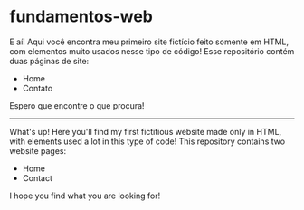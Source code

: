 # fundamentos-web

E aí!
Aqui você encontra meu primeiro site fictício feito somente em HTML, com elementos muito usados nesse tipo de código!
Esse repositório contém duas páginas de site:
- Home
- Contato

Espero que encontre o que procura!

----------------------------------------------------------------------------------------------------------------------------------------------------------

What's up!
Here you'll find my first fictitious website made only in HTML, with elements used a lot in this type of code!
This repository contains two website pages:
- Home
- Contact

I hope you find what you are looking for!

